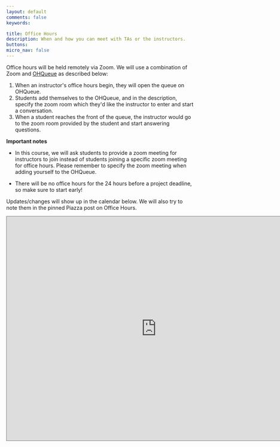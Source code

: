 ```yaml
---
layout: default
comments: false
keywords:

title: Office Hours
description: When and how you can meet with TAs or the instructors.
buttons:
micro_nav: false
---
```


Office hours will be held remotely via Zoom. We will use a combination of Zoom and [OHQueue](https://cmu.ohqueue.com/#/ca) as described below:

1. When an instructor's office hours begin, they will open the queue on OHQueue.
2. Students add themselves to the OHQueue, and in the description, specify the zoom room which they'd like the instructor to enter and start a conversation.
3. When a student reaches the front of the queue, the instructor would go to the zoom room provided by the student and start answering questions.

**Important notes**
- In this course, we will ask students to provide a zoom meeting for instructors to join instead of students joining a specific zoom meeting for office hours. Please remember to specify the zoom meeting when adding yourself to the OHQueue. 

- There will be no office hours for the 24 hours before a project deadline, so make sure to start early!

Updates/changes will show up in the calendar below.  We will also try to note them in the pinned Piazza post on Office Hours.

<iframe src="https://calendar.google.com/calendar/embed?height=600&amp;wkst=1&amp;bgcolor=%23ffffff&amp;ctz=America%2FNew_York&amp;src=MTUtNDQwQGFuZHJldy5jbXUuZWR1&amp;color=%237986CB&amp;mode=WEEK" style="border:solid 1px #777" width="800" height="600" frameborder="0" scrolling="no"></iframe>
